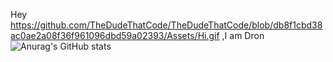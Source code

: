 Hey https://github.com/TheDudeThatCode/TheDudeThatCode/blob/db8f1cbd38ac0ae2a08f36f961096dbd59a02393/Assets/Hi.gif ,I am Dron
![Anurag's GitHub stats](https://github-readme-stats.vercel.app/api?username=Drontitan&show_icons=true&theme=algolia)

